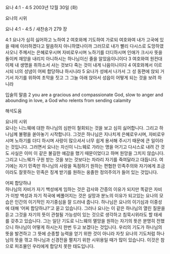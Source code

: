 요나 4:1 - 4:5 
2003년 12월 30일 (화)

요나의 시위



요나 4:1 - 4:5 / 새찬송가 279 장


4:1 요나가 심히 싫어하고 노하여 
2 여호와께 기도하여 가로되 여호와여 내가 고국에 있을 때에 이러하겠다고 말씀하지 아니하였나이까 그러므로 내가 빨리 다시스로 도망하였사오니 주께서는 은혜로우시며 자비로우시며 노하기를 더디하시며 인애가 크시사 뜻을 돌이켜 재앙을 내리지 아니하시는 하나님이신 줄을 알았음이니이다 
3 여호와여 원컨대 이제 내 생명을 취하소서 사는 것보다 죽는 것이 내게 나음이니이다 
4 여호와께서 이르시되 너의 성냄이 어찌 합당하냐 하시니라 
5 요나가 성에서 나가서 그 성 동편에 앉되 거기서 자기를 위하여 초막을 짓고 그 그늘 아래 앉아서 성읍이 어떻게 되는 것을 보려 하니라 

입술의 말씀 
2 you are a gracious and compassionate God, slow to anger and abounding in love, a God who relents from sending calamity

해석도움





요나의 시위  
요나는 니느웨에 대한 하나님의 심판이 철회되는 것을 보고 심히 싫어합니다. 그리고 하나님께 불평을 쏟아놓기 시작합니다. 그것은 하나님은 지나치게 은혜로우시며, 자비로우시며 노하기를 더디 하시며 사랑이 많으셔서 너무 쉽게 용서해 주시기 때문에 큰 일이라는 것입니다. 그러면서 요나는 자신이 니느웨로 가라는 명을 어기고 다시스로 내려 간 것도 사실은 이미 이 같은 불길한 예감을 했기 때문이었다고 하며 원망을 그치지 않습니다. 그리고 니느웨가 구원 받는 것을 보는 것보다는 차라리 자기를 죽여달라고 대듭니다. 여기에는 자기 민족만 하나님의 사랑을 독점하기 원하는 편협한 민족주의와 자기에게 조금이라도 잘못하는 민족은 징계 받기를 원하는 옹졸한 정의주의가 들어 있는 것입니다.   

어찌 합당하냐  
하나님의 자비가 자기 백성에게 임하는 것은 감사와 간증의 이유가 되지만 똑같은 자비가 이방 백성과 자기 적국에 베풀어지는 것은 실망과 분노의 이유가 되고있는 요나의 모습은 인간의 이기적인 자기중심을 잘 드러내 줍니다. 하나님은 요나의 이기심과 이중성에 대해 ‘어찌 합당하냐?’고 묻고 있습니다. 그러나 요나는 이 같은 하나님의 열린 질문을 듣고 그것을 자기의 뜻이 관철될 가능성이 있는 것으로 생각하고 침묵시위라도 할 태세를 갖추고 있습니다. 그는 일단 기도로 니느웨의 멸망을 원하는 자기의 뜻은 분명히 전했으니 하나님이 어떻게 하시는지 한번 두고 보겠다는 것입니다. 우리의 기도가 하나님의 뜻을 발견하고 그 뜻에 순종할 능력을 얻기 위한 것이 아니라 자칫 요나의 기도처럼 하나님의 뜻을 꺾고 하나님과 신경전을 펼치기 위한 시위용일 때가 많이 있습니다. 이것은 참으로 피조물인 우리에게 합당치 못한 태도입니다.